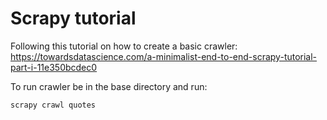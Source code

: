 # Scrapy tutorial

Following this tutorial on how to create a basic crawler: https://towardsdatascience.com/a-minimalist-end-to-end-scrapy-tutorial-part-i-11e350bcdec0

To run crawler be in the base directory and run:
```
scrapy crawl quotes
```